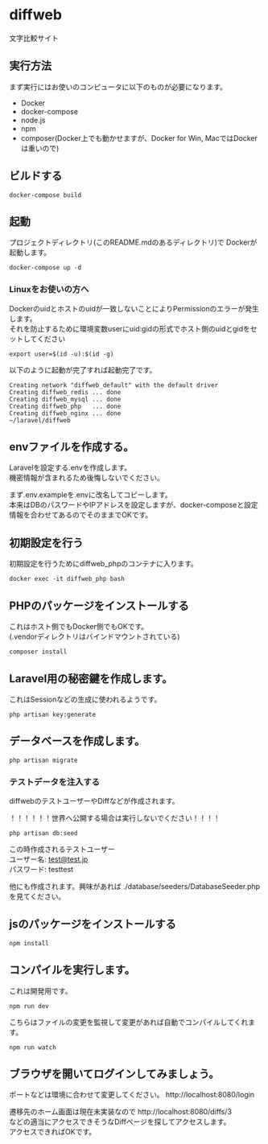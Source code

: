 # diffweb
文字比較サイト

## 実行方法
まず実行にはお使いのコンピュータに以下のものが必要になります。
* Docker
* docker-compose
* node.js
* npm
* composer(Docker上でも動かせますが、Docker for Win, MacではDockerは重いので)

## ビルドする
```
docker-compose build
```

## 起動
プロジェクトディレクトリ(このREADME.mdのあるディレクトリ)で
Dockerが起動します。
```
docker-compose up -d
```

### Linuxをお使いの方へ
Dockerのuidとホストのuidが一致しないことによりPermissionのエラーが発生します。  
それを防止するために環境変数userにuid:gidの形式でホスト側のuidとgidをセットしてください
```
export user=$(id -u):$(id -g)   
```

以下のように起動が完了すれば起動完了です。
```
Creating network "diffweb_default" with the default driver
Creating diffweb_redis ... done
Creating diffweb_mysql ... done
Creating diffweb_php   ... done
Creating diffweb_nginx ... done
~/laravel/diffweb 
```

## envファイルを作成する。
Laravelを設定する.envを作成します。  
機密情報が含まれるため後悔しないでください。  

まず.env.exampleを.envに改名してコピーします。  
本来はDBのパスワードやIPアドレスを設定しますが、docker-composeと設定情報を合わせてあるのでそのままでOKです。

## 初期設定を行う
初期設定を行うためにdiffweb_phpのコンテナに入ります。
```
docker exec -it diffweb_php bash
```
## PHPのパッケージをインストールする
これはホスト側でもDocker側でもOKです。  
(.vendorディレクトリはバインドマウントされている)
```
composer install
```

## Laravel用の秘密鍵を作成します。
これはSessionなどの生成に使われるようです。
```
php artisan key:generate
```

## データベースを作成します。
```
php artisan migrate
```


### テストデータを注入する

diffwebのテストユーザーやDiffなどが作成されます。

！！！！！！世界へ公開する場合は実行しないでください！！！！
```
php artisan db:seed
```

この時作成されるテストユーザー  
ユーザー名: test@test.jp  
パスワード: testtest

他にも作成されます。興味があれば
./database/seeders/DatabaseSeeder.phpを見てください。

## jsのパッケージをインストールする
```
npm install
```

## コンパイルを実行します。
これは開発用です。
```
npm run dev
```

こちらはファイルの変更を監視して変更があれば自動でコンパイルしてくれます。
```
npm run watch
```

## ブラウザを開いてログインしてみましょう。
ポートなどは環境に合わせて変更してください。
http://localhost:8080/login

遷移先のホーム画面は現在未実装なので
http://localhost:8080/diffs/3  
などの適当にアクセスできそうなDiffページを探してアクセスします。  
アクセスできればOKです。